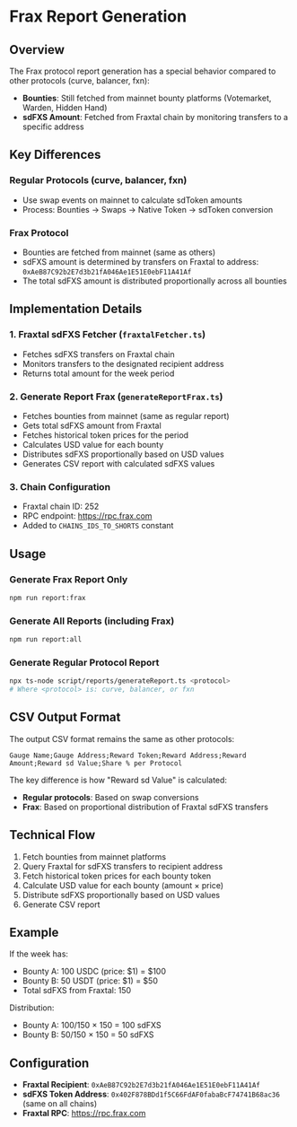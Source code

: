 # Frax Report Generation

## Overview

The Frax protocol report generation has a special behavior compared to other protocols (curve, balancer, fxn):

- **Bounties**: Still fetched from mainnet bounty platforms (Votemarket, Warden, Hidden Hand)
- **sdFXS Amount**: Fetched from Fraxtal chain by monitoring transfers to a specific address

## Key Differences

### Regular Protocols (curve, balancer, fxn)
- Use swap events on mainnet to calculate sdToken amounts
- Process: Bounties → Swaps → Native Token → sdToken conversion

### Frax Protocol
- Bounties are fetched from mainnet (same as others)
- sdFXS amount is determined by transfers on Fraxtal to address: `0xAeB87C92b2E7d3b21fA046Ae1E51E0ebF11A41Af`
- The total sdFXS amount is distributed proportionally across all bounties

## Implementation Details

### 1. Fraxtal sdFXS Fetcher (`fraxtalFetcher.ts`)
- Fetches sdFXS transfers on Fraxtal chain
- Monitors transfers to the designated recipient address
- Returns total amount for the week period

### 2. Generate Report Frax (`generateReportFrax.ts`)
- Fetches bounties from mainnet (same as regular report)
- Gets total sdFXS amount from Fraxtal
- Fetches historical token prices for the period
- Calculates USD value for each bounty
- Distributes sdFXS proportionally based on USD values
- Generates CSV report with calculated sdFXS values

### 3. Chain Configuration
- Fraxtal chain ID: 252
- RPC endpoint: https://rpc.frax.com
- Added to `CHAINS_IDS_TO_SHORTS` constant

## Usage

### Generate Frax Report Only
```bash
npm run report:frax
```

### Generate All Reports (including Frax)
```bash
npm run report:all
```

### Generate Regular Protocol Report
```bash
npx ts-node script/reports/generateReport.ts <protocol>
# Where <protocol> is: curve, balancer, or fxn
```

## CSV Output Format

The output CSV format remains the same as other protocols:
```
Gauge Name;Gauge Address;Reward Token;Reward Address;Reward Amount;Reward sd Value;Share % per Protocol
```

The key difference is how "Reward sd Value" is calculated:
- **Regular protocols**: Based on swap conversions
- **Frax**: Based on proportional distribution of Fraxtal sdFXS transfers

## Technical Flow

1. Fetch bounties from mainnet platforms
2. Query Fraxtal for sdFXS transfers to recipient address
3. Fetch historical token prices for each bounty token
4. Calculate USD value for each bounty (amount × price)
5. Distribute sdFXS proportionally based on USD values
6. Generate CSV report

## Example

If the week has:
- Bounty A: 100 USDC (price: $1) = $100
- Bounty B: 50 USDT (price: $1) = $50
- Total sdFXS from Fraxtal: 150

Distribution:
- Bounty A: 100/150 × 150 = 100 sdFXS
- Bounty B: 50/150 × 150 = 50 sdFXS

## Configuration

- **Fraxtal Recipient**: `0xAeB87C92b2E7d3b21fA046Ae1E51E0ebF11A41Af`
- **sdFXS Token Address**: `0x402F878BDd1f5C66FdAF0fabaBcF74741B68ac36` (same on all chains)
- **Fraxtal RPC**: https://rpc.frax.com